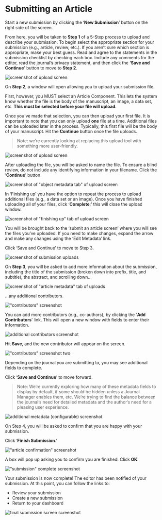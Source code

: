 # Submitting an Article

Start a new submission by clicking the ‘**New Submission**’ button on the right side of the screen.



From here, you will be taken to **Step 1** of a 5-Step process to upload and describe your submission. To begin select the appropriate section for your submission (e.g., article, review, etc.). If you aren’t sure which section is appropriate, make your best guess. Read and agree to the statements in the submission checklist by checking each box. Include any comments for the editor, read the journal’s privacy statement, and then click the **‘Save and Continue**’ button to move to **Step 2**.


![screenshot of upload screen](images/authoring_image02.png)
 
On **Step 2**, a window will open allowing you to upload your submission file.

First, however, you MUST select an Article Component. This lets the system know whether the file is the body of the manuscript, an image, a data set, etc. **This must be selected before your file will upload**.

Once you’ve made that selection, you can then upload your first file. It is important to note that you can only upload **one** file at a time. Additional files can be uploaded later in the process. Typically, this first file will be the body of your manuscript. Hit the **Continue** button once the file uploads.

> Note: we’re currently looking at replacing this upload tool with something more user-friendly.

![screenshot of upload screen](images/authoring_image03.png)

After uploading the file, you will be asked to name the file. To ensure a blind review, do not include any identifying information in your filename. Click the ‘**Continue**’ button.

![screenshot of "object metadata tab" of upload screen](images/authoring_image04.png)

In ‘Finishing up’ you have the option to repeat the process to upload additional files (e.g., a data set or an image). 
Once you have finished uploading all of your files, click ‘**Complete**;’ this will close the upload window.

![screenshot of "finishing up" tab of upload screen](images/authoring_image05.png)

You will be brought back to the ‘submit an article screen’ where you will see the files you’ve uploaded. If you need to make changes, expand the arrow and make any changes using the ‘Edit Metadata’ link. 

Click ‘Save and Continue’ to move to Step 3.

![screenshot of submission uploads](images/authoring_image06.png)

On **Step 3**, you will be asked to add more information about the submission, including the title of the submission (broken down into prefix, title, and subtitle), the abstract, and scrolling down...

![screenshot of "article metadata" tab of uploads](images/authoring_image07.png)

...any additional contributors.

!["contributors" screenshot](images/authoring_image08.png)

You can add more contributors (e.g., co-authors), by clicking the ‘**Add Contributors**’ link. This will open a new window with fields to enter their information.

![additional contributors screenshot](images/authoring_image09.png)

Hit **Save**, and the new contributor will appear on the screen.

!["contributors" screenshot two](images/authoring_image10.png)

Depending on the journal you are submitting to, you may see additional fields to complete. 
 
Click ‘**Save and Continue**’ to move forward.

> Note: We’re currently exploring how many of these metadata fields to display by default, if some should be hidden unless a Journal Manager enables them, etc. We’re trying to find the balance between the journal’s need for detailed metadata and the author’s need for a pleasing user experience.

![additional metadata (configurable) screenshot](images/authoring_image11.png)

On Step 4, you will be asked to confirm that you are happy with your submission. 

Click ‘**Finish Submission**.’

!["article confirmation" screenshot](images/authoring_image12.png)

A box will pop up asking you to confirm you are finished. Click **OK**.

!["submission" complete screenshot](images/authoring_image13.png)

Your submission is now complete! The editor has been notified of your submission. At this point, you can follow the links to:

- Review your submission
- Create a new submission
- Return to your dashboard

![final submission screen screenshot](images/authoring_image14.png)